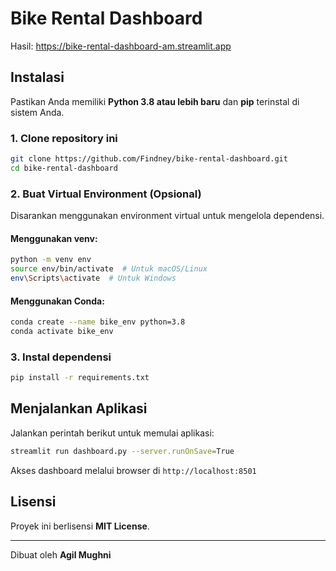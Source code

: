 # Bike Rental Dashboard
Hasil: https://bike-rental-dashboard-am.streamlit.app

## Instalasi
Pastikan Anda memiliki **Python 3.8 atau lebih baru** dan **pip** terinstal di sistem Anda.

### 1. Clone repository ini
```bash
git clone https://github.com/Findney/bike-rental-dashboard.git
cd bike-rental-dashboard
```

### 2. Buat Virtual Environment (Opsional)
Disarankan menggunakan environment virtual untuk mengelola dependensi.

#### Menggunakan venv:
```bash
python -m venv env
source env/bin/activate  # Untuk macOS/Linux
env\Scripts\activate  # Untuk Windows
```

#### Menggunakan Conda:
```bash
conda create --name bike_env python=3.8
conda activate bike_env
```

### 3. Instal dependensi
```bash
pip install -r requirements.txt
```

## Menjalankan Aplikasi
Jalankan perintah berikut untuk memulai aplikasi:
```bash
streamlit run dashboard.py --server.runOnSave=True
```

Akses dashboard melalui browser di `http://localhost:8501`

## Lisensi
Proyek ini berlisensi **MIT License**.

---
Dibuat oleh **Agil Mughni**

